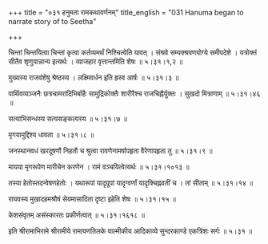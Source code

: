 +++
title = "०३१ हनुमता रामकथावर्णनम्"
title_english = "031 Hanuma began to narrate story of to Seetha"

+++


चिन्तां चिन्तयित्वा चिन्तां कृत्वा कर्तव्यमर्थं निश्चित्येति यावत् ।
संश्रवे सम्यक्श्रवणयोग्ये समीपदेशे । यत्रोक्तं सीतैव शृणुयान्नान्य
इत्यर्थः । व्याजहार वृत्तान्तमिति शेषः  ॥  ५।३१।१,२  ॥   

  

मुख्यस्य राजवंशेषु श्रेष्ठस्य । लक्ष्मिवर्धन इति ह्रस्व आर्षः  ॥  ५।३१।३
 ॥   

  

पार्थिवव्यञ्जनैः छत्रचामरादिभिर्बाहैः सामुद्रिकोक्तैः शारीरैश्च
राजचिह्नैर्युक्तः । सुखदो मित्राणाम्  ॥  ५।३१।४६  ॥   

  

सत्याभिसन्धस्य सत्यसङ्कल्पस्य  ॥  ५।३१।७  ॥   

  

मृगयामुद्दिश्य धावता  ॥  ५।३१।८  ॥   

  

जनस्थानवधं खरदूषणौ निहतौ च श्रुत्वा रावणेनामर्षापहृता वैरेणापहृता तु  ॥ 
५।३१।९  ॥   

  

मायया मृगरूपेण मारीचेन करणेन । रामं वञ्चयित्वेत्यर्थः  ॥  ५।३१।१०१३  ॥   

  

तस्या हेतोस्तदन्वेषणहेतोः । यथारूपां यादृग्रूपां यादृग्वर्णां
यादृक्चिह्नवतीं च । तां सीताम्  ॥  ५।३१।१४  ॥   

  

राघवस्य मुखादहमश्रौषं सेयमासादिता दृष्टा इहेति शेषः  ॥  ५।३१।१५  ॥   

  

केशसंवृतम् असंस्कारतः प्रकीर्णत्वात्  ॥  ५।३१।१६१८  ॥   

  

इति श्रीरामाभिरामे श्रीरामीये रामायणतिलके वाल्मीकीय आदिकाव्ये
सुन्दरकाण्डे एकत्रिंशः सर्गः  ॥  ५।३१  ॥   

  


